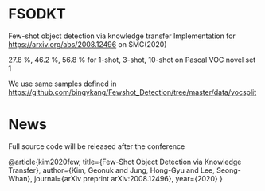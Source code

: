 # FSODKT
Few-shot object detection via knowledge transfer
Implementation for https://arxiv.org/abs/2008.12496 on SMC(2020)

27.8 %, 46.2 %, 56.8 % for 1-shot, 3-shot, 10-shot on Pascal VOC novel set 1

We use same samples defined in https://github.com/bingykang/Fewshot_Detection/tree/master/data/vocsplit

# News
Full source code will be released after the conference


@article{kim2020few,
  title={Few-Shot Object Detection via Knowledge Transfer},
  author={Kim, Geonuk and Jung, Hong-Gyu and Lee, Seong-Whan},
  journal={arXiv preprint arXiv:2008.12496},
  year={2020}
}
